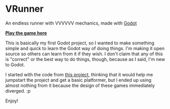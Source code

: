 # VRunner
An endless runner with VVVVVV mechanics, made with [Godot](http://www.godotengine.org/)

**[Play the game here](https://jacic.itch.io/vrunner)**

This is basically my first Godot project, so I wanted to make something simple and quick to learn the Godot way of doing things. I'm making it open source so others can learn from it if they wish. I don't claim that any of this is "correct" or the best way to do things, though, because as I said, I'm new to Godot.

I started with the code from [this project](https://www.youtube.com/watch?v=w8pC8n4s-_I), thinking that it would help me jumpstart the project and get a basic platformer, but I ended up using almost nothing from it because the design of these games immediately diverged. :p

Enjoy!
